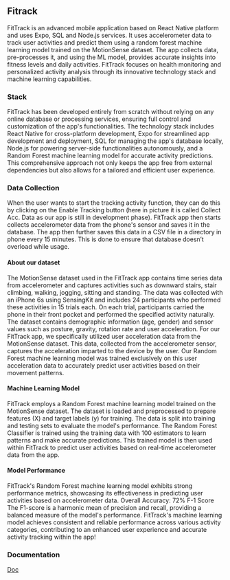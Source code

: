 ## Fitrack
 FitTrack is an advanced mobile application based on React Native platform and uses Expo, SQL and Node.js services. It uses accelerometer data to track user activities and predict them using a random forest machine learning model trained on the MotionSense dataset. The app collects data, pre-processes it, and using the ML model, provides accurate insights into fitness levels and daily activities. FitTrack focuses on health monitoring and personalized activity analysis through its innovative technology stack and machine learning capabilities.

### Stack
FitTrack has been developed entirely from scratch without relying on any online database or processing services, ensuring full control and customization of the app's functionalities.
The technology stack includes React Native for cross-platform development, Expo for streamlined app development and deployment, SQL for managing the app's database locally, Node.js for powering server-side functionalities autonomously, and a Random Forest machine learning model for accurate activity predictions. 
This comprehensive approach not only keeps the app free from external dependencies but also allows for a tailored and efficient user experience.


### Data Collection
When the user wants to start the tracking activity function, they can do this by clicking on the Enable Tracking button (here in picture it is called Collect Acc. Data as our app is still in development phase). FitTrack app then  starts collects accelerometer data from the phone's sensor and saves it in the database. The app then further saves this data in a CSV file in a directory in phone every 15 minutes. This is done to ensure that database doesn’t overload while usage.

#### About our dataset
The MotionSense dataset used in the FitTrack app contains time series data from accelerometer and captures activities such as downward stairs, stair climbing, walking, jogging, sitting and standing. 
The data was collected with an iPhone 6s using SensingKit and includes 24 participants who performed these activities in 15 trials each. On each trial, participants carried the phone in their front pocket and performed the specified activity naturally. 
The dataset contains demographic information (age, gender) and sensor values ​​such as posture, gravity, rotation rate and user acceleration. 
For our FitTrack app, we specifically utilized user acceleration data from the MotionSense dataset. This data, collected from the accelerometer sensor, captures the acceleration imparted to the device by the user. Our Random Forest machine learning model was trained exclusively on this user acceleration data to accurately predict user activities based on their movement patterns.

#### Machine Learning Model
FitTrack employs a Random Forest machine learning model trained on the MotionSense dataset. 
The dataset is loaded and preprocessed to prepare features (X) and target labels (y) for training.
The data is split into training and testing sets to evaluate the model's performance.
The Random Forest Classifier is trained using the training data with 100 estimators to learn patterns and make accurate predictions.
This trained model is then used within FitTrack to predict user activities based on real-time accelerometer data from the app.

####  Model Performance
FitTrack's Random Forest machine learning model exhibits strong performance metrics, showcasing its effectiveness in predicting user activities based on accelerometer data. 
Overall Accuracy: 72% F-1 Score
The F1-score is a harmonic mean of precision and recall, providing a balanced measure of the model's performance. 
FitTrack's machine learning model achieves consistent and reliable performance across various activity categories, contributing to an enhanced user experience and accurate activity tracking within the app!

### Documentation 
[Doc]("https://drive.google.com/file/d/1B8RtluTDrZkugkKNyYwQ_a0LCHt_GyId/view?usp=sharing")



